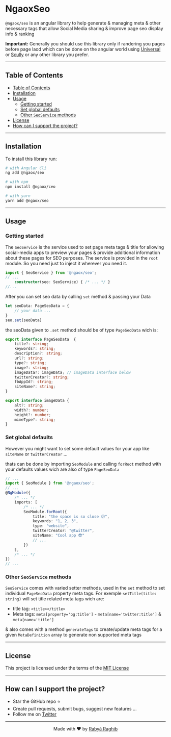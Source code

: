 # NgaoxSeo

`@ngaox/seo` is an angular library to help generate & managing meta & other necessary tags that allow Social Media sharing & improve page seo display info & ranking

**Important:** Generally you should use this library only if randering you pages before page laod which can be done on the angular world using [Universal](https://angular.io/guide/universal) or [Scully](https://scully.io/) or any other library you prefer.

---

## Table of Contents

  - [Table of Contents](#table-of-contents)
  - [Installation](#installation)
  - [Usage](#usage)
    - [Getting started](#getting-started)
    - [Set global defaults](#set-global-defaults)
    - [Other `SeoService` methods](#other-seoservice-methods)
  - [License](#license)
  - [How can I support the project?](#how-can-i-support-the-project)

---

## Installation
To install this library run:

```bash
# with Angular Cli
ng add @ngaox/seo
```
```bash
# with npm
npm install @ngaox/ceo
```
```bash
# with yarn
yarn add @ngaox/seo
```

---

## Usage
### Getting started
The `SeoService` is the service used to set page meta tags & title for allowing social-media apps to preview your pages & provide additional information about these pages for SEO purposes. 
The service is provided in the `root` module. So you need just to inject it wherever you need it.
```ts
import { SeoService } from '@ngaox/seo';
// ...
    constructor(seo: SeoService) { /* ... */ }
//...
```
After you can set seo data by calling `set` method & passing your Data
```ts
let seoData: PageSeoData = {
    // your data ...
}
seo.set(seoData)
``` 
the seoData given to `.set` method should be of type `PageSeoData` wich is:
```ts
export interface PageSeoData  {
    title?: string;
    keywords?: string;
    description?: string;
    url?: string;
    type?: string;
    image?: string;
    imageData?: imageData; // imageData interface below 
    twitterCreator?: string;
    fbAppId?: string;
    siteName?: string;
}

export interface imageData {
    alt?: string;
    width?: number;
    height?: number;
    mimeType?: string;
}
```
### Set global defaults
However you might want to set some default values for your app like `siteName`  or `twitterCreator` ...

thats can be done by importing `SeoModule` and calling `forRoot` method with your defaults values wich are also of type `PageSeoData`
```ts
// ...
import { SeoModule } from '@ngaox/seo';
// ...
@NgModule({
    /* ... */
    imports: [
        /* ... */
        SeoModule.forRoot({
            title: "the space is so close 😕",
            keywords: "1, 2, 3",
            type: "website",
            twitterCreator: "@twitter",
            siteName: "Cool app 😎"
            // ...
        })
    ],
    /* ... */
})
// ...
```
### Other `SeoService` methods
`SeoService` comes with varied setter methods, used in the `set` method to set individual `PageSeoData` property meta tags.
For exemple `setTitle(title: string)` will set title related meta tags wich are:
- title tag: `<title></title>`
- Meta tags: `meta[property='og:title']` - `meta[name='twitter:title']` & `meta[name='title']`

& also comes with a method `generateTags` to create/update meta tags for a given `MetaDefinition` array to generate non supported meta tags

---

## License
This project is licensed under the terms of the [MIT License](LICENSE)

---

## How can I support the project?

- Star the GitHub repo ⭐
- Create pull requests, submit bugs, suggest new features ...
- Follow me on [Twitter](https://twitter.com/rabraghib)


---

<p align="center">Made with ❤️ by <a href="https://www.rabraghib.me">Rabyâ Raghib</a></p>